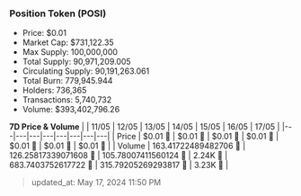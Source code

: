 
  ### Position Token (POSI)
  - Price: $0.01
  - Market Cap: $731,122.35
  - Max Supply: 100,000,000
  - Total Supply: 90,971,209.005
  - Circulating Supply: 90,191,263.061
  - Total Burn: 779,945.944
  - Holders: 736,365
  - Transactions: 5,740,732
  - Volume: $393,402,796.26

  **7D Price & Volume**
  | | 11&#x2F;05 | 12&#x2F;05 | 13&#x2F;05 | 14&#x2F;05 | 15&#x2F;05 | 16&#x2F;05 | 17&#x2F;05 |
  |---|---|---|---|---|---|---|---|
  | Price | $0.01 🔻 | $0.01 🚀 | $0.01 🚀 | $0.01 🔻 | $0.01 🚀 | $0.01 🔻 | $0.01 🔻 |
  | Volume | 163.41722489482706 🔻 | 126.25817339071608 🔻 | 105.78007411560124 🔻 | 2.24K 🚀 | 683.7403752617722 🔻 | 315.79205269293817 🔻 | 3.23K 🚀 |

  > updated_at: May 17, 2024 11:50 PM
